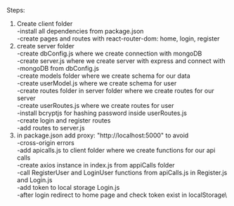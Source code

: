 Steps:

1. Create client folder\
   -install all dependencies from package.json\
   -create pages and routes with react-router-dom: home, login, register
2. create server folder\
   -create dbConfig.js where we create connection with mongoDB\
   -create server.js where we create server with express and connect with \
   -mongoDB from dbConfig.js\
   -create models folder where we create schema for our data\
   -create userModel.js where we create schema for user\
   -create routes folder in server folder where we create routes for our server\
   -create userRoutes.js where we create routes for user\
   -install bcryptjs for hashing password inside userRoutes.js\
   -create login and register routes\
   -add routes to server.js
3. in package.json add proxy: "http://localhost:5000" to avoid \
   -cross-origin errors\
   -add apicalls.js to client folder where we create functions for our api calls\
   -create axios instance in index.js from appiCalls folder\
   -call RegisterUser and LoginUser functions from apiCalls.js in Register.js and Login.js \
   -add token to local storage Login.js\
   -after login redirect to home page and check token exist in localStorage\
